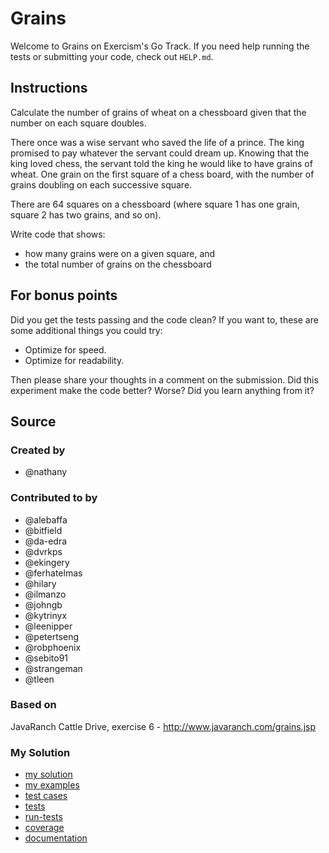 # Grains

Welcome to Grains on Exercism's Go Track.
If you need help running the tests or submitting your code, check out `HELP.md`.

## Instructions

Calculate the number of grains of wheat on a chessboard given that the number
on each square doubles.

There once was a wise servant who saved the life of a prince. The king
promised to pay whatever the servant could dream up. Knowing that the
king loved chess, the servant told the king he would like to have grains
of wheat. One grain on the first square of a chess board, with the number
of grains doubling on each successive square.

There are 64 squares on a chessboard (where square 1 has one grain, square 2 has two grains, and so on).

Write code that shows:

- how many grains were on a given square, and
- the total number of grains on the chessboard

## For bonus points

Did you get the tests passing and the code clean? If you want to, these
are some additional things you could try:

- Optimize for speed.
- Optimize for readability.

Then please share your thoughts in a comment on the submission. Did this
experiment make the code better? Worse? Did you learn anything from it?

## Source

### Created by

- @nathany

### Contributed to by

- @alebaffa
- @bitfield
- @da-edra
- @dvrkps
- @ekingery
- @ferhatelmas
- @hilary
- @ilmanzo
- @johngb
- @kytrinyx
- @leenipper
- @petertseng
- @robphoenix
- @sebito91
- @strangeman
- @tleen

### Based on

JavaRanch Cattle Drive, exercise 6 - http://www.javaranch.com/grains.jsp

### My Solution

- [my solution](./grains.go)
- [my examples](./grains_examples_test.go)
- [test cases](./cases_test.go)
- [tests](./grains_test.go)
- [run-tests](./run-tests-go.txt)
- [coverage](./coverage.html.md)
- [documentation](./grains-doc.md)
